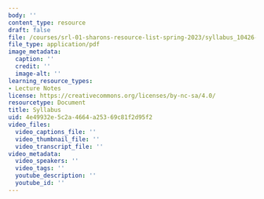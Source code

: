 ```yaml
---
body: ''
content_type: resource
draft: false
file: /courses/srl-01-sharons-resource-list-spring-2023/syllabus_10426-626_2022.pdf
file_type: application/pdf
image_metadata:
  caption: ''
  credit: ''
  image-alt: ''
learning_resource_types:
- Lecture Notes
license: https://creativecommons.org/licenses/by-nc-sa/4.0/
resourcetype: Document
title: Syllabus
uid: 4e49932e-5c2a-4664-a253-69c81f2d95f2
video_files:
  video_captions_file: ''
  video_thumbnail_file: ''
  video_transcript_file: ''
video_metadata:
  video_speakers: ''
  video_tags: ''
  youtube_description: ''
  youtube_id: ''
---
```

